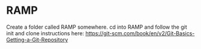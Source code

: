 # RAMP

Create a folder called RAMP somewhere. cd into RAMP and follow the git init and clone instructions here: https://git-scm.com/book/en/v2/Git-Basics-Getting-a-Git-Repository
